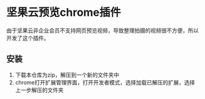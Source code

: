 # 坚果云预览chrome插件

由于坚果云非企业会员不支持网页预览视频，导致整理拍摄的视频很不方便，所以开发了这个插件。

## 安装

1. 下载本仓库为zip，解压到一个新的文件夹中
2. chrome打开扩展管理界面，打开开发者模式，选择加载已解压的扩展，选择上一步解压的文件夹
